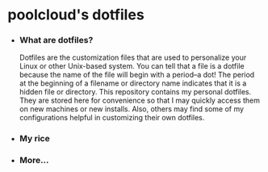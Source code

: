 <h1> poolcloud's dotfiles</h1>


<ul>
  <li><h3>What are dotfiles?</h3></li>
  <p>Dotfiles are the customization files that are used to personalize your Linux or other Unix-based system.  You can tell that a file is a dotfile because the name of the file will begin with a period–a dot!  The period at the beginning of a filename or directory name indicates that it is a hidden file or directory.  This repository contains my personal dotfiles.  They are stored here for convenience so that I may quickly access them on new machines or new installs.  Also, others may find some of my configurations helpful in customizing their own dotfiles.</p>
  <li><h3>My rice</h3></li>
  <li><h3>More...</h3></li>
